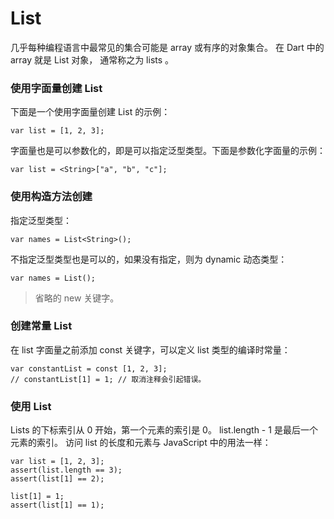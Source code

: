 # List

几乎每种编程语言中最常见的集合可能是 array 或有序的对象集合。 在 Dart 中的 array 就是 List 对象， 通常称之为 lists 。

### 使用字面量创建 List

下面是一个使用字面量创建 List 的示例：

```
var list = [1, 2, 3];
```

字面量也是可以参数化的，即是可以指定泛型类型。下面是参数化字面量的示例：

```
var list = <String>["a", "b", "c"];
```

### 使用构造方法创建

指定泛型类型：

```
var names = List<String>();
```

不指定泛型类型也是可以的，如果没有指定，则为 dynamic 动态类型：

```
var names = List();
```

> 省略的 new 关键字。

### 创建常量 List

在 list 字面量之前添加 const 关键字，可以定义 list 类型的编译时常量：

```
var constantList = const [1, 2, 3];
// constantList[1] = 1; // 取消注释会引起错误。
```

### 使用 List

Lists 的下标索引从 0 开始，第一个元素的索引是 0。 list.length - 1 是最后一个元素的索引。 访问 list 的长度和元素与 JavaScript 中的用法一样：

```
var list = [1, 2, 3];
assert(list.length == 3);
assert(list[1] == 2);

list[1] = 1;
assert(list[1] == 1);
```



